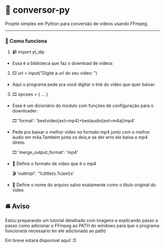 # 🐍 conversor-py 

Projeto simples em Python para conversão de vídeos usando FFmpeg.

---

### 🎥 Como funciona 

1. 📹 import yt_dlp

- Essa é a biblioteca que faz o download de vídeos

2. 🎞️ url = input("Digite a url do seu video: ")

-  Aqui o programa pede pra você digitar o link do vídeo que quer baixar.

3. 🎞️ opcoes = { ... }

-  Esse é um dicionário do modulo com funções de configuração para o downloader:

    🎞️ 'format': 'bestvideo[ext=mp4]+bestaudio[ext=m4a]/mp4'

-  Pede pra baixar o melhor vídeo no formato mp4 junto com o melhor áudio em m4a.Também junta os dois,e se der erro ele baixa o mp4 direto.

    🎞️ 'merge_output_format': 'mp4'

- 📝 Define o formato de video que é o mp4

    🎬 'outtmpl': '%(title)s.%(ext)s'

- 📁 Define o nome do arquivo salvo exatamente como o titulo original do video

## 🛎️ Aviso

Estou preparando um tutorial detalhado com imagens e explicando passo a passo como adicionar o FFmpeg ao PATH do windows para que o programa funcione(é necessario ter ele adicionado ao path)

Em breve estará disponível aqui! :D
